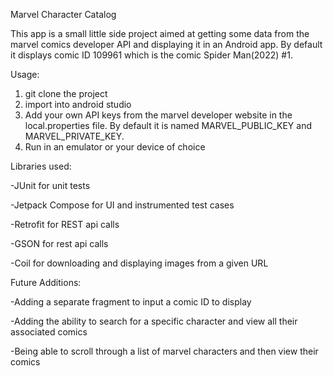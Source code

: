 Marvel Character Catalog

This app is a small little side project aimed at getting some data from the marvel comics developer API and displaying it in an Android app. 
By default it displays comic ID 109961 which is the comic Spider Man(2022) #1.

Usage:

1) git clone the project
2) import into android studio
3) Add your own API keys from the marvel developer website in the local.properties file. By default it is named MARVEL_PUBLIC_KEY and MARVEL_PRIVATE_KEY.
5) Run in an emulator or your device of choice



Libraries used:

-JUnit for unit tests

-Jetpack Compose for UI and instrumented test cases

-Retrofit for REST api calls

-GSON for rest api calls

-Coil for downloading and displaying images from a given URL

Future Additions:

-Adding a separate fragment to input a comic ID to display

-Adding the ability to search for a specific character and view all their associated comics

-Being able to scroll through a list of marvel characters and then view their comics
